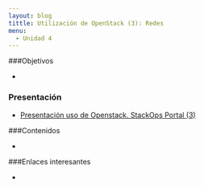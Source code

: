 ```yaml
---
layout: blog
tittle: Utilización de OpenStack (3): Redes
menu:
  - Unidad 4
---
```

###Objetivos

* 

### Presentación

* [Presentación uso de Openstack. StackOps Portal (3)](presentacion)

###Contenidos

* 

###Enlaces interesantes

* 